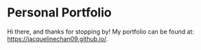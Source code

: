 # Personal Portfolio
Hi there, and thanks for stopping by! My portfolio can be found at: https://jacquelinechan09.github.io/.
